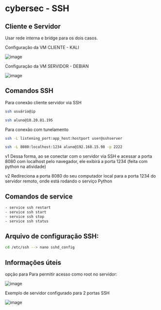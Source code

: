 # cybersec - SSH


## Cliente e Servidor

Usar rede interna e bridge para os dois casos.

Configuração da VM CLIENTE - KALI 

![image](https://github.com/user-attachments/assets/c7a560f3-acab-4371-bf23-a59b085c2979)

Configuração da VM SERVIDOR - DEBIAN

![image](https://github.com/user-attachments/assets/57883272-84a4-44d6-a794-6c6b070beef1)

## Comandos SSH

Para conexão cliente servidor via SSH
```bash
ssh usuário@ip 

ssh aluno@10.20.81.195
```

Para conexão com tunelamento 
```bash
ssh -L listening_port:app_host:hostport user@sshserver 

ssh -L 8080:localhost:1234 aluno@192.168.15.98 -p 2222
```
v1 Dessa forma, ao se conectar com o servidor via SSH e acessar a porta 8080 com localhost pelo navegador, ele exibirá a porta 1234 (feita com python na atividade)

v2 Redireciona a porta 8080 do seu computador local para a porta 1234 do servidor remoto, onde está rodando o serviço Python

## Comandos de service
```bash
- service ssh restart
- service ssh start
- service ssh stop
- service ssh status
```

## Arquivo de configuração SSH:

```bash
cd /etc/ssh --> nano sshd_config
```

## Informações úteis

opção para Para permitir acesso como root no servidor:

![image](https://github.com/user-attachments/assets/da6386f8-fda0-4763-b4ba-c225e662cc46)

Exemplo de servidor configurado para 2 portas SSH

![image](https://github.com/user-attachments/assets/95f84f37-c102-47de-aebc-9c35c9b9ac9d)




